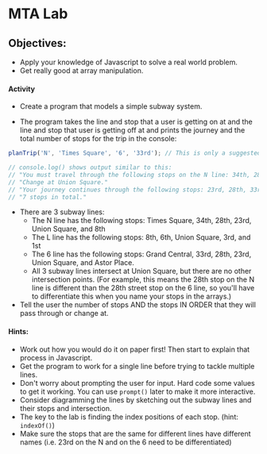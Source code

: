# MTA Lab

## Objectives:
* Apply your knowledge of Javascript to solve a real world problem.
* Get really good at array manipulation.

#### Activity
* Create a program that models a simple subway system.

* The program takes the line and stop that a user is getting on at and the line
and stop that user is getting off at and prints the journey and the total number of stops for the trip in the console:

```javascript
planTrip('N', 'Times Square', '6', '33rd'); // This is only a suggested function name and signature.

// console.log() shows output similar to this:
// "You must travel through the following stops on the N line: 34th, 28th, 23rd, Union Square."
// "Change at Union Square."
// "Your journey continues through the following stops: 23rd, 28th, 33rd."
// "7 stops in total."
```

* There are 3 subway lines:
  * The N line has the following stops: Times Square, 34th, 28th, 23rd, Union Square, and 8th
  * The L line has the following stops: 8th, 6th, Union Square, 3rd, and 1st
  * The 6 line has the following stops: Grand Central, 33rd, 28th, 23rd, Union Square, and Astor Place.
  * All 3 subway lines intersect at Union Square, but there are no other intersection points. (For example, this means the 28th stop on the N line is different than the 28th street stop on the 6 line, so you'll have to differentiate this when you name your stops in the arrays.)
* Tell the user the number of stops AND the stops IN ORDER that they will pass through or change at.


#### Hints:
* Work out how you would do it on paper first! Then start to explain that process in Javascript.
* Get the program to work for a single line before trying to tackle multiple lines.
* Don't worry about prompting the user for input. Hard code some values to get it working. You can use ```prompt()``` later to make it more interactive.
* Consider diagramming the lines by sketching out the subway lines and their stops and intersection.
* The key to the lab is finding the index positions of each stop. (hint: ```indexOf()```)
* Make sure the stops that are the same for different lines have different names (i.e. 23rd on the N and on the 6 need to be differentiated)
